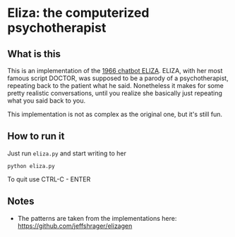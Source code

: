 # Eliza: the computerized psychotherapist
## What is this
This is an implementation of the [1966 chatbot ELIZA](https://en.wikipedia.org/wiki/ELIZA). 
ELIZA, with her most famous script DOCTOR, was supposed to be a parody of a psychotherapist, 
repeating back to the patient what he said. Nonetheless it makes for some pretty realistic conversations, 
until you realize she basically just repeating what you said back to you.

This implementation is not as complex as the original one, but it's still fun.
## How to run it
Just run `eliza.py` and start writing to her

    python eliza.py

To quit use CTRL-C - ENTER

## Notes
- The patterns are taken from the implementations here: https://github.com/jeffshrager/elizagen
